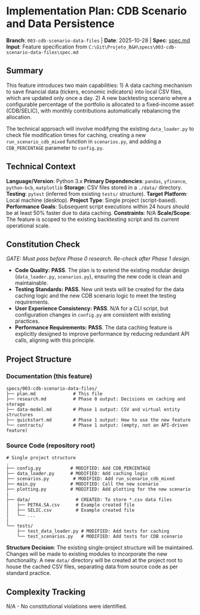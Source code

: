 # Implementation Plan: CDB Scenario and Data Persistence

**Branch**: `003-cdb-scenario-data-files` | **Date**: 2025-10-28 | **Spec**: [spec.md](./spec.md)
**Input**: Feature specification from `C:\Git\Projeto_B&H\specs\003-cdb-scenario-data-files\spec.md`

## Summary

This feature introduces two main capabilities: 1) A data caching mechanism to save financial data (tickers, economic indicators) into local CSV files, which are updated only once a day. 2) A new backtesting scenario where a configurable percentage of the portfolio is allocated to a fixed-income asset (CDB/SELIC), with monthly contributions automatically rebalancing the allocation.

The technical approach will involve modifying the existing `data_loader.py` to check file modification times for caching, creating a new `run_scenario_cdb_mixed` function in `scenarios.py`, and adding a `CDB_PERCENTAGE` parameter to `config.py`.

## Technical Context

**Language/Version**: Python 3.x
**Primary Dependencies**: `pandas`, `yfinance`, `python-bcb`, `matplotlib`
**Storage**: CSV files stored in a `./data/` directory.
**Testing**: `pytest` (inferred from existing `tests/` structure).
**Target Platform**: Local machine (desktop).
**Project Type**: Single project (script-based).
**Performance Goals**: Subsequent script executions within 24 hours should be at least 50% faster due to data caching.
**Constraints**: N/A
**Scale/Scope**: The feature is scoped to the existing backtesting script and its current operational scale.

## Constitution Check

*GATE: Must pass before Phase 0 research. Re-check after Phase 1 design.*

*   **Code Quality:** **PASS**. The plan is to extend the existing modular design (`data_loader.py`, `scenarios.py`), ensuring the new code is clean and maintainable.
*   **Testing Standards:** **PASS**. New unit tests will be created for the data caching logic and the new CDB scenario logic to meet the testing requirements.
*   **User Experience Consistency:** **PASS**. N/A for a CLI script, but configuration changes in `config.py` are consistent with existing practices.
*   **Performance Requirements:** **PASS**. The data caching feature is explicitly designed to improve performance by reducing redundant API calls, aligning with this principle.

## Project Structure

### Documentation (this feature)

```text
specs/003-cdb-scenario-data-files/
├── plan.md              # This file
├── research.md          # Phase 0 output: Decisions on caching and storage
├── data-model.md        # Phase 1 output: CSV and virtual entity structures
├── quickstart.md        # Phase 1 output: How to use the new feature
└── contracts/           # Phase 1 output: (empty, not an API-driven feature)
```

### Source Code (repository root)

```text
# Single project structure
.
├── config.py           # MODIFIED: Add CDB_PERCENTAGE
├── data_loader.py      # MODIFIED: Add caching logic
├── scenarios.py         # MODIFIED: Add run_scenario_cdb_mixed
├── main.py             # MODIFIED: Call the new scenario
├── plotting.py         # MODIFIED: Add plotting for the new scenario
|
├── data/                 # CREATED: To store *.csv data files
│   ├── PETR4.SA.csv      # Example created file
│   ├── SELIC.csv         # Example created file
│   └── ...
|
└── tests/
    ├── test_data_loader.py # MODIFIED: Add tests for caching
    └── test_scenarios.py   # MODIFIED: Add tests for CDB scenario
```

**Structure Decision**: The existing single-project structure will be maintained. Changes will be made to existing modules to incorporate the new functionality. A new `data/` directory will be created at the project root to house the cached CSV files, separating data from source code as per standard practice.

## Complexity Tracking

N/A - No constitutional violations were identified.